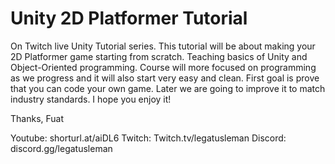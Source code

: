 # Unity 2D Platformer Tutorial
On Twitch live Unity Tutorial series.
This tutorial will be about making your 2D Platformer game starting from scratch. Teaching basics of Unity and Object-Oriented programming.
Course will more focused on programming as we progress and it will also start very easy and clean. First goal is prove that you can code your own game.
Later we are going to improve it to match industry standards.
I hope you enjoy it!

Thanks,
Fuat

Youtube: shorturl.at/aiDL6
Twitch: Twitch.tv/legatusleman
Discord: discord.gg/legatusleman
